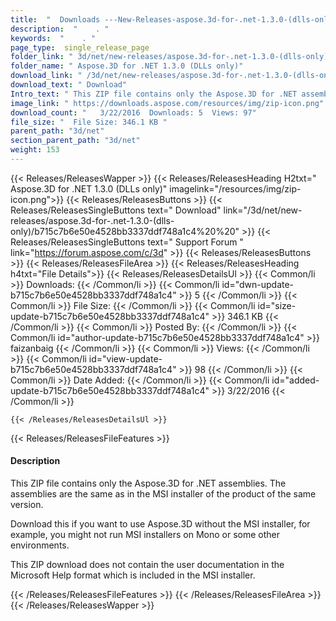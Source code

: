 ```yaml
---
title:  "  Downloads ---New-Releases-aspose.3d-for-.net-1.3.0-(dlls-only) . " 
description:  "    . " 
keywords:  "    . " 
page_type:  single_release_page
folder_link: " 3d/net/new-releases/aspose.3d-for-.net-1.3.0-(dlls-only)/"
folder_name: " Aspose.3D for .NET 1.3.0 (DLLs only)"
download_link: " /3d/net/new-releases/aspose.3d-for-.net-1.3.0-(dlls-only)/b715c7b6e50e4528bb3337ddf748a1c4"
download_text: " Download"
Intro_text: " This ZIP file contains only the Aspose.3D for .NET assemblies. The assemblies ar..."
image_link: " https://downloads.aspose.com/resources/img/zip-icon.png"
download_count: "   3/22/2016  Downloads: 5  Views: 97"
file_size: "  File Size: 346.1 KB "
parent_path: "3d/net"
section_parent_path: "3d/net"
weight: 153 
---
```


{{< Releases/ReleasesWapper >}}
  {{< Releases/ReleasesHeading H2txt=" Aspose.3D for .NET 1.3.0 (DLLs only)" imagelink="/resources/img/zip-icon.png">}}
  {{< Releases/ReleasesButtons >}}
    {{< Releases/ReleasesSingleButtons text=" Download" link="/3d/net/new-releases/aspose.3d-for-.net-1.3.0-(dlls-only)/b715c7b6e50e4528bb3337ddf748a1c4%20%20" >}}
    {{< Releases/ReleasesSingleButtons text=" Support Forum " link="https://forum.aspose.com/c/3d" >}}
  {{< Releases/ReleasesButtons >}}
  {{< Releases/ReleasesFileArea >}}
    {{< Releases/ReleasesHeading h4txt="File Details">}}
    {{< Releases/ReleasesDetailsUl >}}
            {{< Common/li  >}} Downloads: {{< /Common/li >}} 
      {{< Common/li id="dwn-update-b715c7b6e50e4528bb3337ddf748a1c4" >}} 5 {{< /Common/li >}} 
      {{< Common/li  >}} File Size: {{< /Common/li >}} 
      {{< Common/li id="size-update-b715c7b6e50e4528bb3337ddf748a1c4" >}} 346.1 KB {{< /Common/li >}} 
      {{< Common/li  >}} Posted By: {{< /Common/li >}} 
      {{< Common/li id="author-update-b715c7b6e50e4528bb3337ddf748a1c4" >}} faizanbaig {{< /Common/li >}} 
      {{< Common/li  >}} Views: {{< /Common/li >}} 
      {{< Common/li id="view-update-b715c7b6e50e4528bb3337ddf748a1c4" >}} 98 {{< /Common/li >}} 
      {{< Common/li  >}} Date Added: {{< /Common/li >}} 
      {{< Common/li id="added-update-b715c7b6e50e4528bb3337ddf748a1c4" >}} 3/22/2016 {{< /Common/li >}} 

    {{< /Releases/ReleasesDetailsUl >}}

  {{< Releases/ReleasesFileFeatures >}}
      <h4>Description</h4><div class="HTMLDescription">This ZIP file contains only the Aspose.3D for .NET assemblies. The assemblies are the same as in the MSI installer of the product of the same version.

Download this if you want to use Aspose.3D without the MSI installer, for example, you might not run MSI installers on Mono or some other environments.

This ZIP download does not contain the user documentation in the Microsoft Help format which is included in the MSI installer.</div>
  {{< /Releases/ReleasesFileFeatures >}}
 {{< /Releases/ReleasesFileArea >}}
{{< /Releases/ReleasesWapper >}}


